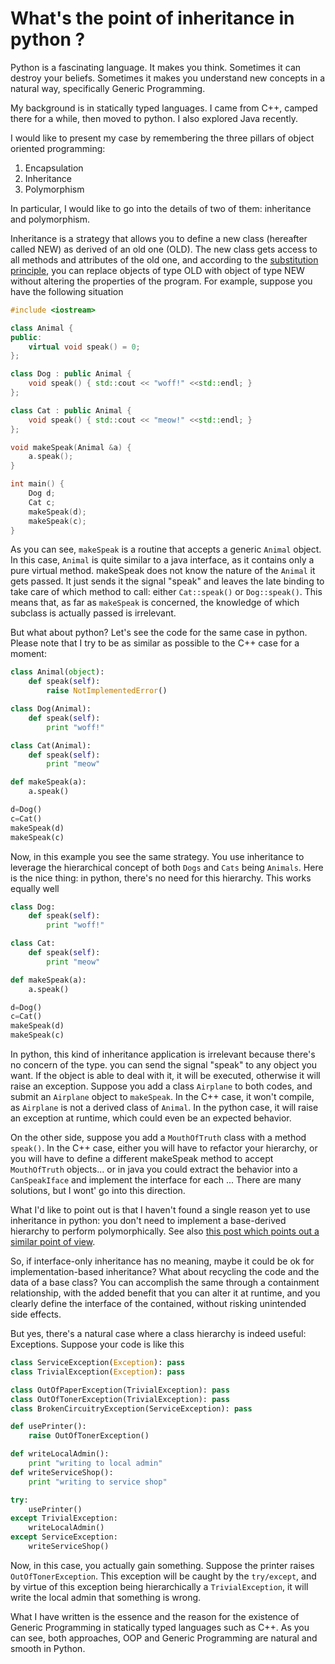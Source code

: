 What\'s the point of inheritance in python ?
============================================

Python is a fascinating language. It makes you think. Sometimes it can
destroy your beliefs. Sometimes it makes you understand new concepts in
a natural way, specifically Generic Programming.

My background is in statically typed languages. I came from C++, camped
there for a while, then moved to python. I also explored Java recently.

I would like to present my case by remembering the three pillars of
object oriented programming:

1.  Encapsulation
2.  Inheritance
3.  Polymorphism

In particular, I would like to go into the details of two of them:
inheritance and polymorphism.

Inheritance is a strategy that allows you to define a new class
(hereafter called NEW) as derived of an old one (OLD). The new class
gets access to all methods and attributes of the old one, and according
to the [substitution
principle](http://en.wikipedia.org/wiki/Substitutability), you can
replace objects of type OLD with object of type NEW without altering the
properties of the program. For example, suppose you have the following
situation

```cpp
#include <iostream>

class Animal {
public:
    virtual void speak() = 0;
};

class Dog : public Animal {
    void speak() { std::cout << "woff!" <<std::endl; }
};

class Cat : public Animal {
    void speak() { std::cout << "meow!" <<std::endl; }
};

void makeSpeak(Animal &a) {
    a.speak();
}

int main() {
    Dog d;
    Cat c;
    makeSpeak(d);
    makeSpeak(c);
}
```

As you can see, `makeSpeak` is a routine that accepts a generic `Animal`
object. In this case, `Animal` is quite similar to a java interface, as
it contains only a pure virtual method. makeSpeak does not know the
nature of the `Animal` it gets passed. It just sends it the signal
\"speak\" and leaves the late binding to take care of which method to
call: either `Cat::speak()` or `Dog::speak()`. This means that, as far
as `makeSpeak` is concerned, the knowledge of which subclass is actually
passed is irrelevant.

But what about python? Let\'s see the code for the same case in python.
Please note that I try to be as similar as possible to the C++ case for
a moment:

```python
class Animal(object):
    def speak(self):
        raise NotImplementedError()

class Dog(Animal):
    def speak(self):
        print "woff!"

class Cat(Animal):
    def speak(self):
        print "meow"

def makeSpeak(a):
    a.speak()

d=Dog()
c=Cat()
makeSpeak(d)
makeSpeak(c)
```

Now, in this example you see the same strategy. You use inheritance to
leverage the hierarchical concept of both `Dogs` and `Cats` being
`Animals`. Here is the nice thing: in python, there\'s no need for this
hierarchy. This works equally well

```python
class Dog:
    def speak(self):
        print "woff!"

class Cat:
    def speak(self):
        print "meow"

def makeSpeak(a):
    a.speak()

d=Dog()
c=Cat()
makeSpeak(d)
makeSpeak(c)
```

In python, this kind of inheritance application is irrelevant because
there\'s no concern of the type. you can send the signal \"speak\" to
any object you want. If the object is able to deal with it, it will be
executed, otherwise it will raise an exception. Suppose you add a class
`Airplane` to both codes, and submit an `Airplane` object to
`makeSpeak`. In the C++ case, it won\'t compile, as `Airplane` is not a
derived class of `Animal`. In the python case, it will raise an
exception at runtime, which could even be an expected behavior.

On the other side, suppose you add a `MouthOfTruth` class with a method
`speak()`. In the C++ case, either you will have to refactor your
hierarchy, or you will have to define a different makeSpeak method to
accept `MouthOfTruth` objects\... or in java you could extract the
behavior into a `CanSpeakIface` and implement the interface for each
\... There are many solutions, but I wont\' go into this direction.

What I\'d like to point out is that I haven\'t found a single reason yet
to use inheritance in python: you don\'t need to implement a
base-derived hierarchy to perform polymorphically. See also [this post
which points out a similar point of
view](http://forums.devshed.com/python-programming-11/does-interface-only-inheritance-make-sense-in-python-82822.html).

So, if interface-only inheritance has no meaning, maybe it could be ok
for implementation-based inheritance? What about recycling the code and
the data of a base class? You can accomplish the same through a
containment relationship, with the added benefit that you can alter it
at runtime, and you clearly define the interface of the contained,
without risking unintended side effects.

But yes, there\'s a natural case where a class hierarchy is indeed
useful: Exceptions. Suppose your code is like this

```python
class ServiceException(Exception): pass
class TrivialException(Exception): pass

class OutOfPaperException(TrivialException): pass
class OutOfTonerException(TrivialException): pass
class BrokenCircuitryException(ServiceException): pass

def usePrinter():
    raise OutOfTonerException()

def writeLocalAdmin():
    print "writing to local admin"
def writeServiceShop():
    print "writing to service shop"

try:
    usePrinter()
except TrivialException:
    writeLocalAdmin()
except ServiceException:
    writeServiceShop()
```

Now, in this case, you actually gain something. Suppose the printer
raises `OutOfTonerException`. This exception will be caught by the
`try/except`, and by virtue of this exception being hierarchically a
`TrivialException`, it will write the local admin that something is
wrong.

What I have written is the essence and the reason for the existence of
Generic Programming in statically typed languages such as C++. As you
can see, both approaches, OOP and Generic Programming are natural and
smooth in Python.
